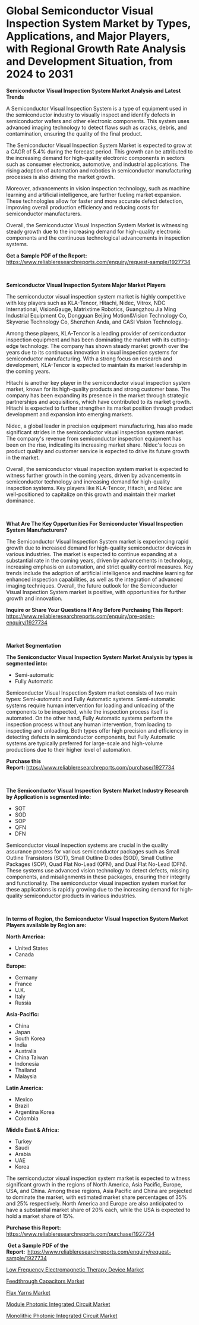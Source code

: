 <p><h1>Global Semiconductor Visual Inspection System Market by Types, Applications, and Major Players, with Regional Growth Rate Analysis and Development Situation, from 2024 to 2031</h1></p><p><strong>Semiconductor Visual Inspection System Market Analysis and Latest Trends</strong></p>
<p><p>A Semiconductor Visual Inspection System is a type of equipment used in the semiconductor industry to visually inspect and identify defects in semiconductor wafers and other electronic components. This system uses advanced imaging technology to detect flaws such as cracks, debris, and contamination, ensuring the quality of the final product.</p><p>The Semiconductor Visual Inspection System Market is expected to grow at a CAGR of 5.4% during the forecast period. This growth can be attributed to the increasing demand for high-quality electronic components in sectors such as consumer electronics, automotive, and industrial applications. The rising adoption of automation and robotics in semiconductor manufacturing processes is also driving the market growth.</p><p>Moreover, advancements in vision inspection technology, such as machine learning and artificial intelligence, are further fueling market expansion. These technologies allow for faster and more accurate defect detection, improving overall production efficiency and reducing costs for semiconductor manufacturers.</p><p>Overall, the Semiconductor Visual Inspection System Market is witnessing steady growth due to the increasing demand for high-quality electronic components and the continuous technological advancements in inspection systems.</p></p>
<p><strong>Get a Sample PDF of the Report:&nbsp;</strong> <a href="https://www.reliableresearchreports.com/enquiry/request-sample/1927734">https://www.reliableresearchreports.com/enquiry/request-sample/1927734</a></p>
<p>&nbsp;</p>
<p><strong>Semiconductor Visual Inspection System Major Market Players</strong></p>
<p><p>The semiconductor visual inspection system market is highly competitive with key players such as KLA-Tencor, Hitachi, Nidec, Vitrox, NDC International, VisionGauge, Matrixtime Robotics, Guangzhou Jia Ming Industrial Equipment Co, Dongguan Beijing Motion&Vision Technology Co, Skyverse Technology Co, Shenzhen Anda, and CASI Vision Technology.</p><p>Among these players, KLA-Tencor is a leading provider of semiconductor inspection equipment and has been dominating the market with its cutting-edge technology. The company has shown steady market growth over the years due to its continuous innovation in visual inspection systems for semiconductor manufacturing. With a strong focus on research and development, KLA-Tencor is expected to maintain its market leadership in the coming years.</p><p>Hitachi is another key player in the semiconductor visual inspection system market, known for its high-quality products and strong customer base. The company has been expanding its presence in the market through strategic partnerships and acquisitions, which have contributed to its market growth. Hitachi is expected to further strengthen its market position through product development and expansion into emerging markets.</p><p>Nidec, a global leader in precision equipment manufacturing, has also made significant strides in the semiconductor visual inspection system market. The company's revenue from semiconductor inspection equipment has been on the rise, indicating its increasing market share. Nidec's focus on product quality and customer service is expected to drive its future growth in the market.</p><p>Overall, the semiconductor visual inspection system market is expected to witness further growth in the coming years, driven by advancements in semiconductor technology and increasing demand for high-quality inspection systems. Key players like KLA-Tencor, Hitachi, and Nidec are well-positioned to capitalize on this growth and maintain their market dominance.</p></p>
<p>&nbsp;</p>
<p><strong>What Are The Key Opportunities For Semiconductor Visual Inspection System Manufacturers?</strong></p>
<p><p>The Semiconductor Visual Inspection System market is experiencing rapid growth due to increased demand for high-quality semiconductor devices in various industries. The market is expected to continue expanding at a substantial rate in the coming years, driven by advancements in technology, increasing emphasis on automation, and strict quality control measures. Key trends include the adoption of artificial intelligence and machine learning for enhanced inspection capabilities, as well as the integration of advanced imaging techniques. Overall, the future outlook for the Semiconductor Visual Inspection System market is positive, with opportunities for further growth and innovation.</p></p>
<p><strong>Inquire or Share Your Questions If Any Before Purchasing This Report:</strong> <a href="https://www.reliableresearchreports.com/enquiry/pre-order-enquiry/1927734">https://www.reliableresearchreports.com/enquiry/pre-order-enquiry/1927734</a></p>
<p>&nbsp;</p>
<p><strong>Market Segmentation</strong></p>
<p><strong>The Semiconductor Visual Inspection System Market Analysis by types is segmented into:</strong></p>
<p><ul><li>Semi-automatic</li><li>Fully Automatic</li></ul></p>
<p><p>Semiconductor Visual Inspection System market consists of two main types: Semi-automatic and Fully Automatic systems. Semi-automatic systems require human intervention for loading and unloading of the components to be inspected, while the inspection process itself is automated. On the other hand, Fully Automatic systems perform the inspection process without any human intervention, from loading to inspecting and unloading. Both types offer high precision and efficiency in detecting defects in semiconductor components, but Fully Automatic systems are typically preferred for large-scale and high-volume productions due to their higher level of automation.</p></p>
<p><strong>Purchase this Report:&nbsp;</strong><a href="https://www.reliableresearchreports.com/purchase/1927734">https://www.reliableresearchreports.com/purchase/1927734</a></p>
<p>&nbsp;</p>
<p><strong>The Semiconductor Visual Inspection System Market Industry Research by Application is segmented into:</strong></p>
<p><ul><li>SOT</li><li>SOD</li><li>SOP</li><li>QFN</li><li>DFN</li></ul></p>
<p><p>Semiconductor visual inspection systems are crucial in the quality assurance process for various semiconductor packages such as Small Outline Transistors (SOT), Small Outline Diodes (SOD), Small Outline Packages (SOP), Quad Flat No-Lead (QFN), and Dual Flat No-Lead (DFN). These systems use advanced vision technology to detect defects, missing components, and misalignments in these packages, ensuring their integrity and functionality. The semiconductor visual inspection system market for these applications is rapidly growing due to the increasing demand for high-quality semiconductor products in various industries.</p></p>
<p>&nbsp;</p>
<p><strong>In terms of Region, the Semiconductor Visual Inspection System Market Players available by Region are:</strong></p>
<p>
    <p> <strong> North America: </strong>
        <ul>
            <li>United States</li>
            <li>Canada</li>
        </ul>
        </p> 
    <p> <strong> Europe: </strong>
        <ul>
            <li>Germany</li>
            <li>France</li>
            <li>U.K.</li>
            <li>Italy</li>
            <li>Russia</li>
        </ul>
        </p> 
    <p> <strong> Asia-Pacific: </strong>
        <ul>
            <li>China</li>
            <li>Japan</li>
            <li>South Korea</li>
            <li>India</li>
            <li>Australia</li>
            <li>China Taiwan</li>
            <li>Indonesia</li>
            <li>Thailand</li>
            <li>Malaysia</li>
        </ul>
        </p> 
    <p> <strong> Latin America: </strong>
        <ul>
            <li>Mexico</li>
            <li>Brazil</li>
            <li>Argentina Korea</li>
            <li>Colombia</li>
        </ul>
        </p> 
    <p> <strong> Middle East & Africa: </strong>
        <ul>
            <li>Turkey</li>
            <li>Saudi</li>
            <li>Arabia</li>
            <li>UAE</li>
            <li>Korea</li>
        </ul>
    </p>
    </p>
<p><p>The semiconductor visual inspection system market is expected to witness significant growth in the regions of North America, Asia Pacific, Europe, USA, and China. Among these regions, Asia Pacific and China are projected to dominate the market, with estimated market share percentages of 35% and 25% respectively. North America and Europe are also anticipated to have a substantial market share of 20% each, while the USA is expected to hold a market share of 15%.</p></p>
<p><strong>Purchase this Report: </strong><a href="https://www.reliableresearchreports.com/purchase/1927734">https://www.reliableresearchreports.com/purchase/1927734</a></p>
<p>&nbsp;<strong>Get a Sample PDF of the Report:&nbsp;&nbsp;</strong><a href="https://www.reliableresearchreports.com/enquiry/request-sample/1927734">https://www.reliableresearchreports.com/enquiry/request-sample/1927734</a></p>
<p><strong></strong></p>
<p><p><a href="https://funky-papaya-cf4.notion.site/Low-Frequency-Electromagnetic-Therapy-Device-Market-Growth-Market-Trends-COVID-19-Impact-and-Fore-4d1b091c5fa142a7bd4264d0f2baf600">Low Frequency Electromagnetic Therapy Device Market</a></p><p><a href="https://view.publitas.com/reportprime-1/feedthrough-capacitors-market-size-global-industry-overview-market-segmentation-and-forecast-2024-to-2031/">Feedthrough Capacitors Market</a></p><p><a href="https://view.publitas.com/reportprime-1/flax-yarns-market-analysis-examines-its-scope-on-growth-opportunities-and-forecasted-trends-spanning-from-2024-to-2031/">Flax Yarns Market</a></p><p><a href="https://sore-arch-6db.notion.site/Module-Photonic-Integrated-Circuit-Market-Research-Report-The-Key-To-Successful-Business-Strategy-F-83c4b0a330a449b8a679a4ba92f8d986">Module Photonic Integrated Circuit Market</a></p><p><a href="https://confirmed-shield-e13.notion.site/Global-Monolithic-Photonic-Integrated-Circuit-Market-by-Types-Applications-and-Major-Players-with-cf425c185d0047a7b639e9740cf427c3">Monolithic Photonic Integrated Circuit Market</a></p></p>
